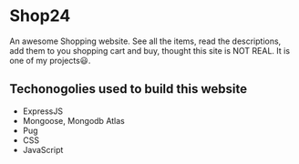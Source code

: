 # Shop24

An awesome Shopping website. See all the items, read the descriptions, add them to you shopping cart and buy, thought this site is NOT REAL. It is one of my projects😃.

## Techonogolies used to build this website

- ExpressJS
- Mongoose, Mongodb Atlas
- Pug
- CSS
- JavaScript
